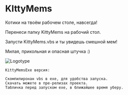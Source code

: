 # KIttyMems
Котики на твоём рабочем столе, навсегда!

Перенеси папку KittyMems на рабочий стол.

Запусти KittyMems.vbs и ты увидешь смешной мем!

Милая, прикольная и опасная штучка :)

![Logotype](./docs/wall.jpg)

```Deprecated
KittyMemsExe версия:

Скомпилиронан vbs в exe, для удобства запуска.
Скачать можете в пре-релизах проекта.
Табличка перед запуском exe, в ближайшее время уберу.
```
